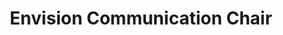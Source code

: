 ---
layout: member
weight: 20
name: Emmanuel Balogun
project: chemecar
title: Envision Communication Chair
img: /assets/images/members/default.png
email: chemecar@ubcenvision.com
biography: >
  Emmanuel Balogun is a third year Materials Engineering student at UBC. He is the Jr. Mechanical Team Lead of Chem-E-Car and has used that as a platform to become Communications Chair for UBC Envision. His enthusiasm in innovation and passion for athletics has motivated him to further explore how materials science can be manipulated with techonology to aid athletic performace, as well as improve overall human interaction with dynamic materials. He aims to use the knowledge and technical experience acquired from his degree and work with Chem-E-Car, to facilitate this investigation.
linkedin: https://www.linkedin.com/in/emmanuel-balogun-87958013b
---